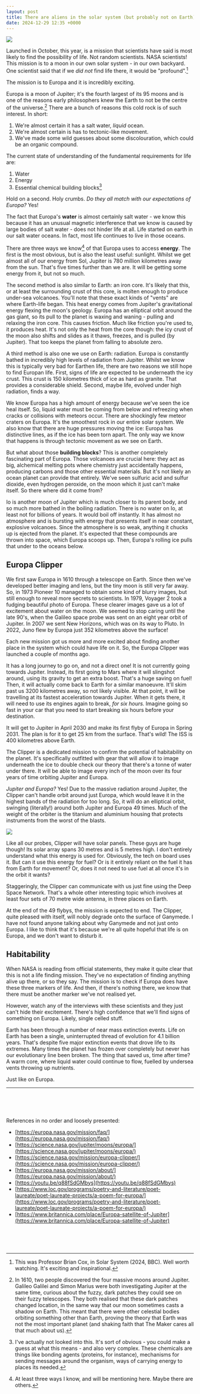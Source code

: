 ```yaml
---
layout: post
title: There are aliens in the solar system (but probably not on Earth)
date: 2024-12-29 12:35 +0000
---
```


<img src="/assets/europa/Europa-Natural-Colour.png" />

Launched in October, this year, is a mission that scientists have said is most
likely to find the possibility of life. Not random scientists. NASA scientists!
This mission is to a moon in our own solar system - in our own backyard. One
scientist said that if we *did not* find life there, it would be
"profound".[^cox]

The mission is to Europa and it is incredibly exciting.

Europa is a moon of Jupiter; it's the fourth largest of its 95 moons and is one
of the reasons early philosophers knew the Earth to not be the centre of the
universe.[^centre] There are a bunch of reasons this cold rock is of such
interest. In short:

1. We're almost certain it has a salt water, *liquid* ocean.
2. We're almost certain is has to tectonic-like movement.
3. We've made some wild guesses about some discolouration, which could be an
   organic compound.

The current state of understanding of the fundamental requirements for life are:

1. Water
2. Energy
3. Essential chemical building blocks[^building-blocks]

Hold on a second. Holy crumbs. *Do they all match with our expectations of
Europa?* Yes!

The fact that Europa's **water** is almost certainly salt water - we know this
because it has an unusual magnetic interference that we know is caused by large
bodies of salt water - does not hinder life at all. Life started on earth in
our salt water oceans. In fact, most life continues to live in those oceans.

There are three ways we know[^i-know] of that Europa uses to access **energy**.
The first is the most obvious, but is also the least useful: sunlight. Whilst
we get almost all of our energy from Sol, Jupiter is 780 million kilometres
away from the sun. That's five times further than we are. It will be getting
some energy from it, but not so much.

The second method is also similar to Earth: an iron core. It's likely that
this, or at least the surrounding crust of this core, is molten enough to
produce under-sea volcanoes. You'll note that these exact kinds of "vents" are
where Earth-life began. This heat energy comes from Jupiter's gravitational
energy flexing the moon's geology. Europa has an elliptical orbit around the
gas giant, so its pull to the planet is waxing and waning - pulling and
relaxing the iron core. This causes friction. Much like friction you're used
to, it produces heat. It's not only the heat from the core though: the icy
crust of the moon also shifts and slides as it thaws, freezes, and is pulled
(by Jupiter). That too keeps the planet from falling to absolute zero.

A third method is also one we use on Earth: radiation. Europa is constantly
bathed in incredibly high levels of radiation from Jupiter. Whilst we know this
is typically very bad for Earthen life, there are two reasons we still hope to
find Europan life. First, signs of life are expected to be underneath the icy
crust. This crust is 150 kilometres thick of ice as hard as granite. That
provides a considerable shield. Second, maybe life, evolved under high
radiation, finds a way.

We know Europa has a high amount of energy because we've seen the ice heal
itself. So, liquid water must be coming from below and refreezing when cracks
or collisions with meteors occur. There are shockingly few meteor craters on
Europa. It's the smoothest rock in our entire solar system. We also know that
there are huge pressures moving the ice: Europa has distinctive lines, as if
the ice has been torn apart. The only way we know that happens is through
tectonic movement as we see on Earth.

But what about those **building blocks**? This is another completely
fascinating part of Europa. Those volcanoes are crucial here: they act as big,
alchemical melting pots where chemistry just accidentally happens,
producing carbons and those other essential materials. But it's not likely an
ocean planet can provide that entirely. We've seen sulfuric acid and sulfur
dioxide, even hydrogen peroxide, on the moon which it just can't make itself.
So there where did it come from?

Io is another moon of Jupiter which is much closer to its parent body, and so
much more bathed in the boiling radiation. There is no water on Io, at least
not for billions of years. It would boil off instantly. It has almost no
atmosphere and is bursting with energy that presents itself in near constant,
explosive volcanoes. Since the atmosphere is so weak, anything it chucks up is
ejected from the planet.  It's expected that these compounds are thrown into
space, which Europa scoops up. Then, Europa's rolling ice pulls that under to
the oceans below.

## Europa Clipper

We first saw Europa in 1610 through a telescope on Earth. Since then we've
developed better imaging and lens, but the tiny moon is still very far away.
So, in 1973 Pioneer 10 managed to obtain some kind of blurry images, but still
enough to reveal more secrets to scientists. In 1979, Voyager 2 took a fudging
beautiful photo of Europa. These clearer images gave us a lot of excitement
about water on the moon. We seemed to stop caring until the late 90's, when the
Galileo space probe was sent on an eight year orbit of Jupiter. In 2007 we sent
New Horizons, which was on its way to Pluto. In 2022, Juno flew by Europa just
352 kilometres above the surface!

Each new mission got us more and more excited about finding another place in
the system which could have life on it. So, the Europa Clipper was launched a
couple of months ago.

It has a long journey to go on, and not a direct one! It is not currently going
towards Jupiter. Instead, its first going to Mars where it will slingshot
around, using its gravity to get an extra boost. That's a huge saving on fuel!
Then, it will actually come back to Earth for a similar manoeuvre. It'll skim
past us 3200 kilometres away, so not likely visible. At that point, it will be
travelling at its fastest acceleration towards Jupiter. When it gets there, it
will need to use its engines again to break, *for six hours.* Imagine going so
fast in your car that you need to start breaking six hours before your
destination.

It will get to Jupiter in April 2030 and make its first flyby of Europa in
Spring 2031. The plan is for it to get 25 km from the surface. That's wild! The
ISS is 400 kilometres above Earth.

The Clipper is a dedicated mission to confirm the potential of habitability on
the planet. It's specifically outfitted with gear that will allow it to image
underneath the ice to double check our theory that there's a tonne of water
under there. It will be able to image every inch of the moon over its four
years of time orbiting Jupiter and Europa.

*Jupiter and Europa?* Yes! Due to the massive radiation around Jupiter, the
Clipper can't handle orbit around just Europa, which would leave it in the
highest bands of the radiation for too long. So, it will do an elliptical
orbit, swinging (literally!) around both Jupiter and Europa 49 times. Much of
the weight of the orbiter is the titanium and aluminium housing that protects
instruments from the worst of the blasts.

<img src="/assets/europa/orbit.jpeg" />

Like all our probes, Clipper will have solar panels. These guys are huge
though! Its solar array spans 30 metres and is 5 metres high. I don't entirely
understand what this energy is used for. Obviously, the tech on board uses it.
But can it use this energy for fuel? Or is it entirely reliant on the fuel it
has from Earth for movement? Or, does it not need to use fuel at all once it's
in the orbit it wants?

Staggeringly, the Clipper can communicate with us just fine using the Deep
Space Network. That's a whole other interesting topic which involves at least
four sets of 70 metre wide antenna, in three places on Earth.

At the end of the 49 flybys, the mission is expected to end. The Clipper, quite
pleased with itself, will nobly degrade onto the surface of Ganymede. I have
not found anyone talking about why Ganymede and not just onto Europa. I like to
think that it's because we're all quite hopeful that life is on Europa, and
we don't want to disturb it.

## Habitability

When NASA is reading from official statements, they make it quite clear that
this is not a life finding mission. They've no expectation of finding anything
alive up there, or so they say. The mission is to check if Europa does have
these three markers of life. And then, if there's nothing there, we know that
there must be another marker we've not realised yet.

However, watch any of the interviews with these scientists and they just can't
hide their excitement. There's high confidence that we'll find signs of
something on Europa. Likely, single celled stuff.

Earth has been through a number of near mass extinction events. Life on Earth
has been a single, uninterrupted thread of evolution for 4.1 billion years.
That's despite five major extinction events that drove life to its extremes.
Many times the planet has frozen over completely but never has our evolutionary
line been broken. The thing that saved us, time after time? A warm core, where
liquid water could continue to flow, fuelled by undersea vents throwing up
nutrients.

Just like on Europa.

<hr />
<br />
<br />
<br />

References in no order and loosely presented:

- [https://europa.nasa.gov/mission/faq/](https://europa.nasa.gov/mission/faq/)
- [https://science.nasa.gov/jupiter/moons/europa/](https://science.nasa.gov/jupiter/moons/europa/)
- [https://science.nasa.gov/mission/europa-clipper/](https://science.nasa.gov/mission/europa-clipper/)
- [https://europa.nasa.gov/mission/about/](https://europa.nasa.gov/mission/about/)
- [https://youtu.be/q88fSdGMbys](https://youtu.be/q88fSdGMbys)
- [https://www.loc.gov/programs/poetry-and-literature/poet-laureate/poet-laureate-projects/a-poem-for-europa/](https://www.loc.gov/programs/poetry-and-literature/poet-laureate/poet-laureate-projects/a-poem-for-europa/)
- [https://www.britannica.com/place/Europa-satellite-of-Jupiter](https://www.britannica.com/place/Europa-satellite-of-Jupiter)

<br />
<br />
<br />

[^building-blocks]: I've actually not looked into this. It's sort of obvious -
    you could make a guess at what this means - and also very complex. These
    chemicals are things like bonding agents (proteins, for instance),
    mechanisms for sending messages around the organism, ways of carrying
    energy to places its needed.

[^cox]: This was Professor Brian Cox, in Solar System (2024, BBC). Well worth
    watching. It's exciting and inspirational.

[^centre]: In 1610, two people discovered the four massive moons around
    Jupiter. Galileo Galilei and Simon Marius were both investigating Jupiter
    at the same time, curious about the fuzzy, dark patches they could see on
    their fuzzy telescopes. They both realised that these dark patches changed
    location, in the same way that our moon sometimes casts a shadow on Earth.
    This meant that there were other celestial bodies orbiting something other
    than Earth, proving the theory that Earth was not the most important planet
    (and shaking faith that The Maker cares all that much about us).

[^i-know]: At least three ways I know, and will be mentioning here. Maybe there
    are others.
